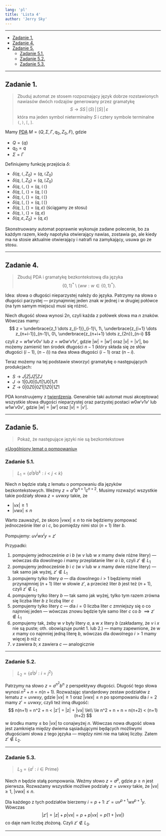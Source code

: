 ```yaml
---
lang: 'pl'
title: 'Lista 4'
author: 'Jerry Sky'
---
```


---

- [Zadanie 1.](#zadanie-1)
- [Zadanie 4.](#zadanie-4)
- [Zadanie 5.](#zadanie-5)
    - [Zadanie 5.1.](#zadanie-51)
    - [Zadanie 5.2.](#zadanie-52)
    - [Zadanie 5.3.](#zadanie-53)

---

## Zadanie 1.

> Zbuduj automat ze stosem rozpoznający język dobrze rozstawionych nawiasów dwóch rodzajów generowany przez gramatykę
> $$
> S \to SS \,|\, (S) \,|\, [S] \,|\, \varepsilon
> $$
> która ma jeden symbol nieterminalny $S$ i cztery symbole terminalne $\texttt{(},\texttt{)}, \texttt{[}, \texttt{]}$.

Mamy [PDA](../../wyk/2020-11-05/automat-ze-stosem.md#1-def-pda) $M = (Q, \Sigma, \Gamma, q_0, Z_0, F)$, gdzie
- $Q = \{q\}$
- $q_0 = q$
- $\Sigma = \Gamma$

Definiujemy funkcję przejścia $\delta$:
- $\delta(q, \texttt{(}, Z_0) = (q, \texttt{(}Z_0)$
- $\delta(q, \texttt{[}, Z_0) = (q, \texttt{[}Z_0)$
- $\delta(q, \texttt{(}, \texttt{(}) = (q, \texttt{((})$
- $\delta(q, \texttt{[}, \texttt{(}) = (q, \texttt{[(})$
- $\delta(q, \texttt{(}, \texttt{[}) = (q, \texttt{([})$
- $\delta(q, \texttt{[}, \texttt{[}) = (q, \texttt{[[})$
- $\delta(q, \texttt{]}, \texttt{[}) = (q, \varepsilon)$ (ściągamy ze stosu)
- $\delta(q, \texttt{)}, \texttt{(}) = (q, \varepsilon)$
- $\delta(q, \varepsilon, Z_0) = (q, \varepsilon)$

Skonstruowany automat poprawnie wykonuje zadane polecenie, bo za każdym razem, kiedy napotyka otwierający nawias, zostawia go, ale kiedy ma na stosie aktualnie otwierający i natrafi na zamykający, usuwa go ze stosu.

---

## Zadanie 4.

> Zbuduj PDA i gramatykę bezkontekstową dla języka
> $$
> \{0,1\}^* \setminus \left\{ ww : w \in \{0,1\}^* \right\}.
> $$

Idea: słowa o długości nieparzystej należy do języka. Patrzymy na słowa o długości parzystej — przynajmniej jeden znak w jednej i w drugiej połówce (na tym samym miejscu) musi się różnić.

Niech długość słowa wynosi $2n$, czyli każda z połówek słowa ma $n$ znaków. Wówczas mamy:
$$
z = \underbrace{z_1 \dots z_{i-1}}_{i-1}\, 1\, \underbrace{z_{i+1} \dots z_{n+i-1}}_{n-1}\, 0\, \underbrace{z_{n+i+1} \dots z_{2n}}_{n-i}
$$
czyli $z = w 1 w' v 0 v'$ lub $z = w 0 w' v 1 v'$, gdzie $|w| = |w'|$ oraz $|v| = |v'|$, bo możemy zamienić ten środek długości $n-1$ (który składa się ze słów długości $(i-1)$, $(n-i)$) na dwa słowa długości $(i-1)$ oraz $(n-i)$.

Teraz możemy na tej podstawie stworzyć gramatykę o następujących produkcjach:
- $S \to J | Z | JZ | ZJ$
- $J \to 1 | 0J0 | 0J1 | 1J0 | 1J1$
- $Z \to 0 | 0Z0 | 0Z1 | 1Z0 | 1Z1$

PDA konstruujemy z [twierdzenia](../../wyk/2020-11-05/automat-ze-stosem.md#5-twierdzenie-język-bezkontekstowy-implies-pda). Generalnie taki automat musi akceptować wszystkie słowa długości nieparzystej oraz parzystej postaci $w0w' v1v'$ lub $w1w' v0v'$, gdzie $|w| = |w'|$ oraz $|v| = |v'|$.

---

## Zadanie 5.

> Pokaż, że następujące języki nie są bezkontekstowe

[«Uogólniony lemat o pompowaniu»](#1-lemat-o-pompowaniu-dla-języków-bezkontekstowych)

### Zadanie 5.1.
> $L_1 = \{a^i b^j b^k: i < j < k\}$

Niech $n$ będzie stałą z lematu o pompowaniu dla języków bezkontekstowych. Weźmy $z = a^n b^{n+1} c^{n+2}$. Musimy rozważyć wszystkie takie podziały słowa $z = uvwxy$ takie, że
- $|vx| \ge 1$
- $|vwx| \le n$

Warto zauważyć, że skoro $|vwx| \le n$ to nie będziemy pompować jednocześnie liter $a$ i $c$, bo pomiędzy nimi stoi $(n+1)$ liter $b$.

Pompujemy: $u v^i w x^i y = z'$

Przypadki:
1. pompujemy jednocześnie $a$ i $b$ (w $v$ lub w $x$ mamy dwie różne litery) — wówczas dla dowolnego $i$ mamy przeplatanie liter $a$ i $b$, czyli $z' \notin L_1$
2. pompujemy jednocześnie $b$ i $c$ (w $v$ lub w $x$ mamy dwie różne litery) — tak samo jak wyżej, $z' \notin L_1$
3. pompujemy tylko litery $a$ — dla dowolnego $i > 1$ będziemy mieli przynajmniej $(n+1)$ liter w słowie $z'$, a przecież liter $b$ jest też $(n+1)$, czyli $z' \notin L_1$
4. pompujemy tylko litery $b$ — tak samo jak wyżej, tylko tym razem zrówna się liczba liter $b$ z liczbą liter $c$
5. pompujemy tylko litery $c$ — dla $i = 0$ liczba liter $c$ zmniejszy się o co najmniej jeden — wówczas znowu będzie tyle samo liter $c$ co $b$ $\implies z' \notin L_1$
6. pompujemy tak, żeby w $v$ były litery $a$, a w $x$ litery $b$ (zakładamy, że $v$ i $x$ nie są puste; oth. obowiązuje punkt 1. lub 2.) — mamy zapewnione, że w $x$ mamy co najmniej jedną literę $b$, wówczas dla dowolnego $i > 1$ mamy więcej $b$ niż $c$
7. $v$ zawiera $b$; $x$ zawiera $c$ — analogicznie

---

### Zadanie 5.2.
> $L_2 = \{a^i b^j : i = j^2\}$

Patrzymy na słowo $z = a^{n^2} b^n$ z perspektywy długości. Długość tego słowa wynosi $n^2 + n = n(n+1)$. Rozważając standardowy zestaw podziałów z lematu $z = uvwxy$, gdzie $|vx| \ge 1$ oraz $|vwx| \le n$ po spompowaniu dla $i = 2$ mamy $z' = uvwxy$, czyli też inną długość:
$$
n(n+1) = n^2 + n < |z'| = |z| + |vx| \le\\
\le n^2 + n + n = n(n+2) < (n+1)(n+2)
$$
w środku mamy $\le$ bo $|vx|$ to conajwyżej $n$. Wówczas nowa długość słowa jest zamknięta między dwiema sąsiadującymi będących możliwymi długościami słowa z tego języka — między nimi nie ma takiej liczby. Zatem $z' \notin L_2$.

---

### Zadanie 5.3.
> $L_3 = \{a^i: i \in \mathrm{Prime}\}$

Niech $n$ będzie stałą pompowania. Weźmy słowo $z = a^p$, gdzie $p \ge n$ jest pierwsza. Rozważamy wszystkie możliwe podziały $z = uvwxy$ takie, że $|vx| \ge 1$, $|vwx| \le n$.

Dla każdego z tych podziałów bierzemy $i = p+1$: $z' = uv^{p+1} wx^{p+1} y$.\
Wówczas
$$
|z'| = |z| + p|vx| = p + p|vx| = p(1 + |vx|)
$$
co daje nam liczbę złożoną. Czyli $z' \notin L_3$.

---
